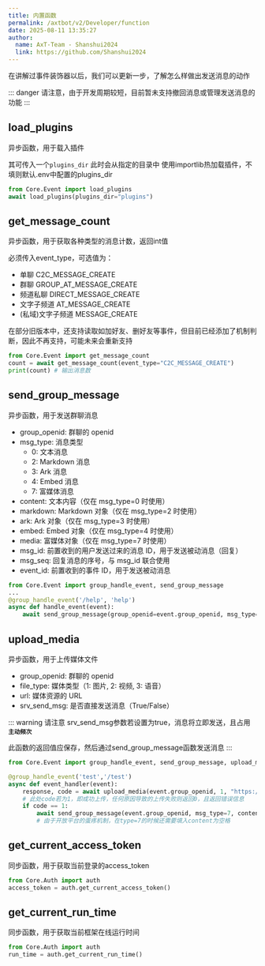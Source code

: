 ```yaml
---
title: 内置函数
permalink: /axtbot/v2/Developer/function
date: 2025-08-11 13:35:27
author:
  name: AxT-Team - Shanshui2024
  link: https://github.com/Shanshui2024
---
```

在讲解过事件装饰器以后，我们可以更新一步，了解怎么样做出发送消息的动作

::: danger
请注意，由于开发周期较短，目前暂未支持撤回消息或管理发送消息的功能
:::

## load_plugins
异步函数，用于载入插件

其可传入一个`plugins_dir` 此时会从指定的目录中 使用importlib热加载插件，不填则默认.env中配置的plugins_dir

```python
from Core.Event import load_plugins
await load_plugins(plugins_dir="plugins")
```

## get_message_count
异步函数，用于获取各种类型的消息计数，返回int值

必须传入event_type，可选值为：
- 单聊 C2C_MESSAGE_CREATE
- 群聊 GROUP_AT_MESSAGE_CREATE
- 频道私聊 DIRECT_MESSAGE_CREATE
- 文字子频道 AT_MESSAGE_CREATE
- (私域)文字子频道 MESSAGE_CREATE

在部分旧版本中，还支持读取如加好友、删好友等事件，但目前已经添加了机制判断，因此不再支持，可能未来会重新支持

```python
from Core.Event import get_message_count
count = await get_message_count(event_type="C2C_MESSAGE_CREATE")
print(count) # 输出消息数
```

## send_group_message
异步函数，用于发送群聊消息

- group_openid: 群聊的 openid
- msg_type: 消息类型
    - 0: 文本消息
    - 2: Markdown 消息
    - 3: Ark 消息
    - 4: Embed 消息
    - 7: 富媒体消息
- content: 文本内容（仅在 msg_type=0 时使用）
- markdown: Markdown 对象（仅在 msg_type=2 时使用）
- ark: Ark 对象（仅在 msg_type=3 时使用）
- embed: Embed 对象（仅在 msg_type=4 时使用）
- media: 富媒体对象（仅在 msg_type=7 时使用）
- msg_id: 前置收到的用户发送过来的消息 ID，用于发送被动消息（回复）
- msg_seq: 回复消息的序号，与 msg_id 联合使用
- event_id: 前置收到的事件 ID，用于发送被动消息

```python
from Core.Event import group_handle_event, send_group_message
...
@group_handle_event('/help', 'help')
async def handle_event(event):
    await send_group_message(group_openid=event.group_openid, msg_type=0, content="help")
```

## upload_media
异步函数，用于上传媒体文件

- group_openid: 群聊的 openid
- file_type: 媒体类型（1: 图片, 2: 视频, 3: 语音）
- url: 媒体资源的 URL
- srv_send_msg: 是否直接发送消息（True/False）

::: warning 请注意
srv_send_msg参数若设置为true，消息将立即发送，且占用 **`主动频次`**

此函数的返回值应保存，然后通过send_group_message函数发送消息
:::

```python
from Core.Event import group_handle_event, send_group_message, upload_media

@group_handle_event('test','/test')
async def event_handler(event):
    response, code = await upload_media(event.group_openid, 1, "https://test.link/1.png", False)
    # 此处code若为1，即成功上传，任何原因导致的上传失败则返回0，且返回错误信息
    if code == 1:
        await send_group_message(event.group_openid, msg_type=7, content=" ", msg_id=event.msg_id, media=response)
        # 由于开放平台的蛋疼机制，在type=7的时候还需要填入content为空格
```

## get_current_access_token
同步函数，用于获取当前登录的access_token

```python
from Core.Auth import auth
access_token = auth.get_current_access_token()
```

## get_current_run_time
同步函数，用于获取当前框架在线运行时间

```python
from Core.Auth import auth
run_time = auth.get_current_run_time()
```



